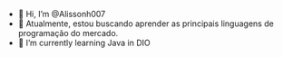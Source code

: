 - 👋 Hi, I’m @Alissonh007
- 👀 Atualmente, estou buscando aprender as principais linguagens de programação do mercado.
- 🌱 I’m currently learning Java in DIO 

<!---
Alissonh007/Alissonh007 is a ✨ special ✨ repository because its `README.md` (this file) appears on your GitHub profile.
You can click the Preview link to take a look at your changes.
--->
